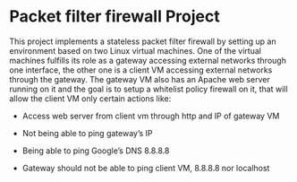
# Packet filter firewall Project

This project implements a stateless packet filter firewall by setting up an environment based on two Linux virtual machines. One of the virtual machines fulfills its role as a gateway accessing external networks through one interface, the other one is a client VM accessing external networks through the gateway. The gateway VM also has an Apache web server running on it and the goal is to setup a whitelist policy firewall on it, that will allow the client VM only certain actions like:


-   Access web server from client vm through http and IP of gateway VM

-   Not being able to ping gateway’s IP

-   Being able to ping Google’s DNS 8.8.8.8

-   Gateway should not be able to ping client VM, 8.8.8.8 nor localhost